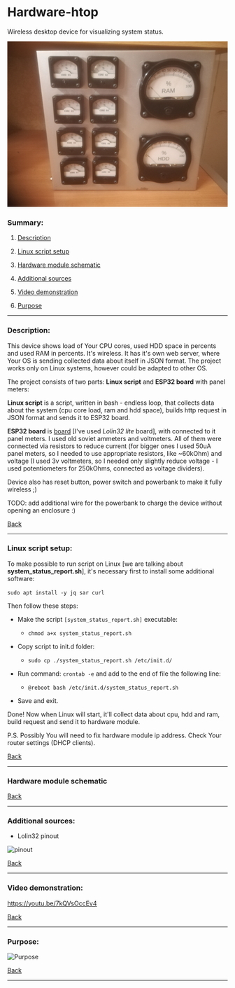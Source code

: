 # Hardware-htop
Wireless desktop device for visualizing system status.

![Device](docs/photos/device.jpg) <!-- .element height="50%" width="50%" -->

### Summary:

1. [Description](#description\:)
2. [Linux script setup](#linux-script-setup\:)

3. [Hardware module schematic](#hardware_module_schematic\:)

4. [Additional sources](#additional-sources\:)
5. [Video demonstration](#video_demonstration)
6. [Purpose](#purpose)  

------------------------------------------------------------------------------------------------------------------
### Description:

This device shows load of Your CPU cores, used HDD space in percents and used RAM in percents. It's wireless.
It has it's own web server, where Your OS is sending collected data about itself in JSON format. The project 
works only on Linux systems, however could be adapted to other OS.

The project consists of two parts: **Linux script** and **ESP32 board** with panel meters:

**Linux script** is a script, written in bash - endless loop, that collects data about the system (cpu core load, 
ram and hdd space), builds http request in JSON format and sends it to ESP32 board.

**ESP32 board** is [board][board_wiki] [I've used _Lolin32 lite_ board], with connected to it panel meters. I used old soviet 
ammeters and voltmeters. All of them were connected via resistors to reduce current (for bigger ones I used 50uA 
panel meters, so I needed to use appropriate resistors, like ~60kOhm) and voltage (I used 3v voltmeters, so I needed 
only slightly reduce voltage - I used potentiometers for 250kOhms, connected as voltage dividers).

Device also has reset button, power switch and powerbank to make it fully wireless ;)

TODO: add additional wire for the powerbank to charge the device without opening an enclosure :)


[Back](#summary\:)

------------------------------------------------------------------------------------------------------------------
### Linux script setup:

To make possible to run script on Linux [we are talking about **system_status_report.sh**], it's necessary first to install 
some additional software:

```sudo apt install -y jq sar curl```

Then follow these steps:

- Make the script ```[system_status_report.sh]``` executable:
  - ```chmod a+x system_status_report.sh```

- Copy script to init.d folder:
  - ```sudo cp ./system_status_report.sh /etc/init.d/``` 

- Run command: ```crontab -e``` and add to the end of file the following line:
  - ```@reboot bash /etc/init.d/system_status_report.sh```
  
- Save and exit.  

Done! Now when Linux will start, it'll collect data about cpu, hdd and ram, build request and send it to hardware module. 

P.S. Possibly You will need to fix hardware module ip address. Check Your router settings (DHCP clients).

[Back](#summary\:)

------------------------------------------------------------------------------------------------------------------
### Hardware module schematic



[Back](#summary\:)

------------------------------------------------------------------------------------------------------------------
### Additional sources:

- Lolin32 pinout

![pinout](docs/ESP32_Pinout.png)

[Back](#summary\:)

------------------------------------------------------------------------------------------------------------------
### Video demonstration:

https://youtu.be/7kQVsOccEv4 

[Back](#summary\:)

------------------------------------------------------------------------------------------------------------------
### Purpose:

![Purpose](docs/PURPOSE.JPG)

[Back](#summary\:)

------------------------------------------------------------------------------------------------------------------

  [board_wiki]: <https://wiki.wemos.cc/products:lolin32:lolin32_lite>
